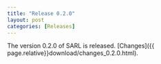 ```yaml
---
title: "Release 0.2.0"
layout: post
categories: [Releases]
---
```


The version 0.2.0 of SARL is released. [Changes]({{ page.relative}}download/changes_0.2.0.html).
